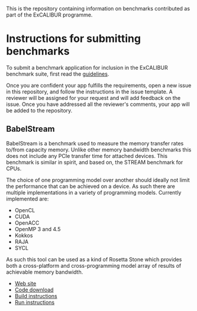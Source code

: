 
This is the repository containing information on benchmarks contributed as part of the ExCALIBUR programme.

# Instructions for submitting benchmarks

To submit a benchmark application for inclusion in the ExCALIBUR benchmark suite, first read the [guidelines](./submission_guidelines.md).

Once you are confident your app fulfills the requirements, open a new issue in this repository, and follow the instructions in the issue template. A reviewer will be assigned for your request and will add feedback on the issue. Once you have addressed all the reviewer's comments, your app will be added to the repository.

## BabelStream

BabelStream is a benchmark used to measure the memory transfer rates to/from capacity memory. Unlike other memory bandwidth benchmarks this does not include any PCIe transfer time for attached devices. This benchmark is similar in spirit, and based on, the STREAM benchmark for CPUs.

The choice of one programming model over another should ideally not limit the performance that can be achieved on a device. As such there are multiple implementations in a variety of programming models. Currently implemented are:

* OpenCL
* CUDA
* OpenACC
* OpenMP 3 and 4.5
* Kokkos
* RAJA
* SYCL

As such this tool can be used as a kind of Rosetta Stone which provides both a cross-platform and cross-programming model array of results of achievable memory bandwidth.

* [Web site](https://uob-hpc.github.io/BabelStream/)
* [Code download](https://github.com/UoB-HPC/BabelStream/releases/tag/v3.4)
* [Build instructions](https://github.com/UoB-HPC/BabelStream#usage)
* [Run instructions](https://uob-hpc.github.io/BabelStream/)

